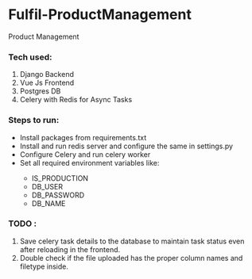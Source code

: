 # Fulfil-ProductManagement
Product Management

### Tech used:
1) Django Backend
2) Vue Js Frontend
3) Postgres DB
4) Celery with Redis for Async Tasks

### Steps to run:

<ul>
<li> Install packages from requirements.txt </li>
<li> Install and run redis server and configure the same in settings.py </li>
<li> Configure Celery and run celery worker </li>
<li> Set all required environment variables like: </li>
<ul>
<li> IS_PRODUCTION </li>
<li> DB_USER  </li>
<li> DB_PASSWORD </li>
<li> DB_NAME </li>
</ul>
</ul>

### TODO :
1) Save celery task details to the database to maintain task status even after reloading in the frontend.
2) Double check if the file uploaded has the proper column names and filetype inside.
